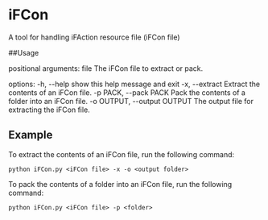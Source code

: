 # iFCon
A tool for handling iFAction resource file (iFCon file)

##Usage

positional arguments:
  file                  The iFCon file to extract or pack.

options:
  -h, --help            show this help message and exit
  -x, --extract         Extract the contents of an iFCon file.
  -p PACK, --pack PACK  Pack the contents of a folder into an iFCon file.
  -o OUTPUT, --output OUTPUT
                        The output file for extracting the iFCon file.

## Example

To extract the contents of an iFCon file, run the following command:

```
python iFCon.py <iFCon file> -x -o <output folder>
```

To pack the contents of a folder into an iFCon file, run the following command:

```
python iFCon.py <iFCon file> -p <folder>
```